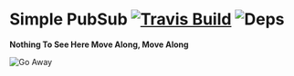 # Simple PubSub [![Travis Build](https://travis-ci.org/Jerczu/simplepubsub.svg?branch=master)](https://travis-ci.org/Jerczu/simplepubsub) ![Deps](https://david-dm.org/Jerczu/simplepubsub.svg)    
  
**Nothing To See Here Move Along, Move Along**  
  
![Go Away](https://media.giphy.com/media/jFOfst9YpIARG/giphy.gif)

